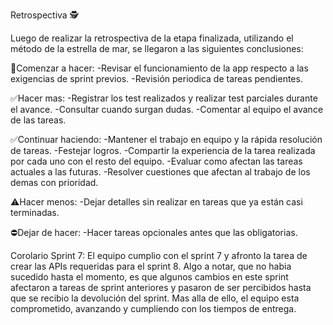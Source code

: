 Retrospectiva 🕵️

Luego de realizar la retrospectiva de la etapa finalizada, utilizando el método de la estrella de mar, se llegaron a las siguientes conclusiones:

🔘Comenzar a hacer:
    -Revisar el funcionamiento de la app respecto a las exigencias de sprint previos.
    -Revisión periodica de tareas pendientes.

✅Hacer mas:
    -Registrar los test realizados y realizar test parciales durante el avance.
    -Consultar cuando surgan dudas. 
    -Comentar al equipo el avance de las tareas. 

✅Continuar haciendo:
    -Mantener el trabajo en equipo y la rápida resolución de tareas.
    -Festejar logros.
    -Compartir la experiencia de la tarea realizada por cada uno con el resto del equipo.
    -Evaluar como afectan las tareas actuales a las futuras.
    -Resolver cuestiones que afectan al trabajo de los demas con prioridad.

⚠️Hacer menos:
    -Dejar detalles sin realizar en tareas que ya están casi terminadas.
    
⛔Dejar de hacer:
    -Hacer tareas opcionales antes que las obligatorias.

Corolario Sprint 7:
    El equipo cumplio con el sprint 7 y afronto la tarea de crear las APIs requeridas para el sprint 8. Algo a notar, que no habia sucedido hasta el momento, es que algunos cambios en este sprint afectaron a tareas de sprint anteriores y pasaron de ser percibidos hasta que se recibio la devolución del sprint. Mas alla de ello, el equipo esta comprometido, avanzando y cumpliendo con los tiempos de entrega.  



